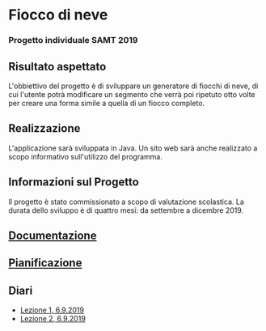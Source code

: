 # Fiocco di neve
### Progetto individuale SAMT 2019

## Risultato aspettato
L'obbiettivo del progetto è di sviluppare un generatore di fiocchi di neve, di cui l'utente potrà modificare un segmento che verrà poi ripetuto otto volte per creare una forma simile a quella di un fiocco completo.

## Realizzazione
L'applicazione sarà sviluppata in Java. Un sito web sarà anche realizzato a scopo informativo sull'utilizzo del programma.

## Informazioni sul Progetto
Il progetto è stato commissionato a scopo di valutazione scolastica. La durata dello sviluppo è di quattro mesi: da settembre a dicembre 2019.

## [Documentazione](Documentazione/DocumentazioneCompleta.md)
## [Pianificazione](Documentazione/ProgettoFioccoDiNeve.mpp)

## Diari
- [Lezione 1, 6.9.2019](Diari/FILZIN_FioccoDiNeve_2019-09-06.md)
- [Lezione 2, 6.9.2019](Diari/FILZIN_FioccoDiNeve_2019-09-13.md)
